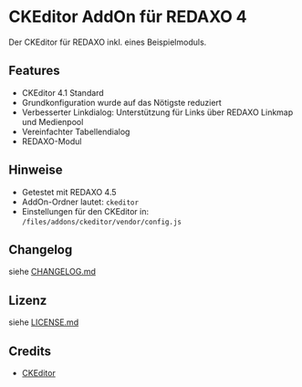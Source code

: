 CKEditor AddOn für REDAXO 4
===========================

Der CKEditor für REDAXO inkl. eines Beispielmoduls.

Features
--------

* CKEditor 4.1 Standard
* Grundkonfiguration wurde auf das Nötigste reduziert
* Verbesserter Linkdialog: Unterstützung für Links über REDAXO Linkmap und Medienpool
* Vereinfachter Tabellendialog
* REDAXO-Modul

Hinweise
--------

* Getestet mit REDAXO 4.5
* AddOn-Ordner lautet: `ckeditor`
* Einstellungen für den CKEditor in: `/files/addons/ckeditor/vendor/config.js`

Changelog
---------

siehe [CHANGELOG.md](CHANGELOG.md)

Lizenz
------

siehe [LICENSE.md](LICENSE.md)

Credits
-------

* [CKEditor](http://ckeditor.com/)

